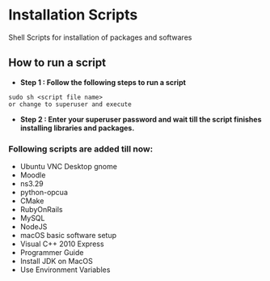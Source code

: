 # Installation Scripts

Shell Scripts for installation of packages and softwares

## How to run a script
- **Step 1 : Follow the following steps to run a script**
```
sudo sh <script file name>
or change to superuser and execute
```
- **Step 2 : Enter your superuser password and wait till the script finishes installing libraries and packages.**

### Following scripts are added till now:

- Ubuntu VNC Desktop gnome
- Moodle 
- ns3.29
- python-opcua
- CMake
- RubyOnRails
- MySQL
- NodeJS
- macOS basic software setup
- Visual C++ 2010 Express
- Programmer Guide
- Install JDK on MacOS
- Use Environment Variables